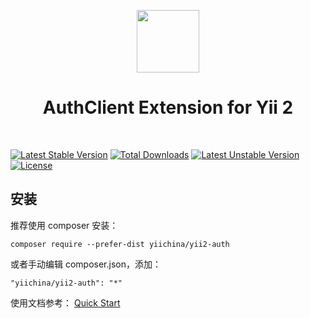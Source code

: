 <p align="center">
    <a href="https://github.com/yiisoft" target="_blank">
        <img src="https://avatars0.githubusercontent.com/u/993323" height="100px">
    </a>
    <h1 align="center">AuthClient Extension for Yii 2</h1>
    <br>
</p>

[![Latest Stable Version](https://poser.pugx.org/yiichina/yii2-auth/v/stable)](https://packagist.org/packages/yiichina/yii2-auth)
[![Total Downloads](https://poser.pugx.org/yiichina/yii2-auth/downloads)](https://packagist.org/packages/yiichina/yii2-auth)
[![Latest Unstable Version](https://poser.pugx.org/yiichina/yii2-auth/v/unstable)](https://packagist.org/packages/yiichina/yii2-auth)
[![License](https://poser.pugx.org/yiichina/yii2-auth/license)](https://packagist.org/packages/yiichina/yii2-auth)

## 安装

推荐使用 composer 安装：

```shell
composer require --prefer-dist yiichina/yii2-auth
```

或者手动编辑 composer.json，添加：

```
"yiichina/yii2-auth": "*"
```

使用文档参考： [Quick Start](https://github.com/yiisoft/yii2-authclient/blob/master/docs/guide/quick-start.md)